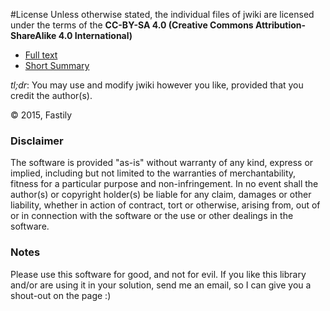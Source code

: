 #License
Unless otherwise stated, the individual files of jwiki are licensed under the terms of the **CC-BY-SA 4.0 (Creative Commons Attribution-ShareAlike 4.0 International)**

* [Full text](https://creativecommons.org/licenses/by-sa/4.0/legalcode)
* [Short Summary](https://creativecommons.org/licenses/by-sa/4.0/)

*tl;dr*: You may use and modify jwiki however you like, provided that you credit the author(s).

© 2015, Fastily

### Disclaimer
The software is provided "as-is" without warranty of any kind, express or implied, including but not limited to the warranties of merchantability, fitness for a particular purpose and non-infringement.  In no event shall the author(s) or copyright holder(s) be liable for any claim, damages or other liability, whether in action of contract, tort or otherwise, arising from, out of or in connection with the software or the use or other dealings in the software.

### Notes
Please use this software for good, and not for evil.  If you like this library and/or are using it in your solution, send me an email, so I can give you a shout-out on the page :)